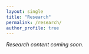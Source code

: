 ```yaml
---
layout: single
title: "Research"
permalink: /research/
author_profile: true
---
```


_Research content coming soon._